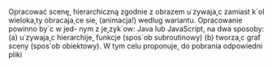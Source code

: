 Opracować scenę˛ hierarchiczną zgodnie z obrazem u˙zywaja˛c zamiast k´ol wieloka˛ty
obracaja˛ce sie˛ (animacja!) wedlug wariantu. Opracowanie powinno by´c w jed-
nym z je˛zyk´ow: Java lub JavaScript,
    na dwa sposoby:
    (a) u˙zywaja˛c hierarchije˛ funkcje (spos´ob subroutinowy)
    (b) tworza˛c graf sceny (spos´ob obiektowy).
    W tym celu proponuje˛ do pobrania odpowiedni pliki